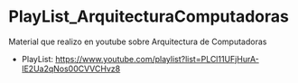 # PlayList_ArquitecturaComputadoras
Material que realizo en youtube sobre Arquitectura de Computadoras

* PlayList: https://www.youtube.com/playlist?list=PLCl11UFjHurA-lE2Ua2qNos00CVVCHvz8
